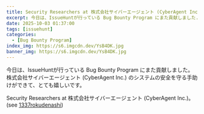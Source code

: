 ```yaml
---
title: Security Researchers at 株式会社サイバーエージェント (CyberAgent Inc.)
excerpt: 今日は、IssueHuntが行っている Bug Bounty Program にまた貢献しました...
date: 2025-10-03 01:37:00
tags: [issuehunt]
categories:
  - [Bug Bounty Program]
index_img: https://s6.imgcdn.dev/YsB4DK.jpg
banner_img: https://s6.imgcdn.dev/YsB4DK.jpg
---
```


今日は、IssueHuntが行っている Bug Bounty Program にまた貢献しました。株式会社サイバーエージェント (CyberAgent Inc.) のシステムの安全を守る手助けができて、とても嬉しいです。

Security Researchers at 株式会社サイバーエージェント (CyberAgent Inc.)。(see [1337rokudenashi](https://issuehunt.io/programs/43f8fcd7-430d-47e1-bc1b-4ed59352797d/hof))
